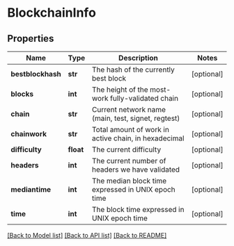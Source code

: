 # BlockchainInfo

## Properties
Name | Type | Description | Notes
------------ | ------------- | ------------- | -------------
**bestblockhash** | **str** | The hash of the currently best block | [optional] 
**blocks** | **int** | The height of the most-work fully-validated chain | [optional] 
**chain** | **str** | Current network name (main, test, signet, regtest) | [optional] 
**chainwork** | **str** | Total amount of work in active chain, in hexadecimal | [optional] 
**difficulty** | **float** | The current difficulty | [optional] 
**headers** | **int** | The current number of headers we have validated | [optional] 
**mediantime** | **int** | The median block time expressed in UNIX epoch time | [optional] 
**time** | **int** | The block time expressed in UNIX epoch time | [optional] 

[[Back to Model list]](../README.md#documentation-for-models) [[Back to API list]](../README.md#documentation-for-api-endpoints) [[Back to README]](../README.md)

